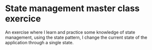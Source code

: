 # State management master class exercice

An exercise where I learn and practice some knowledge of state management, using the state pattern, I change the current state of the application through a single state.


